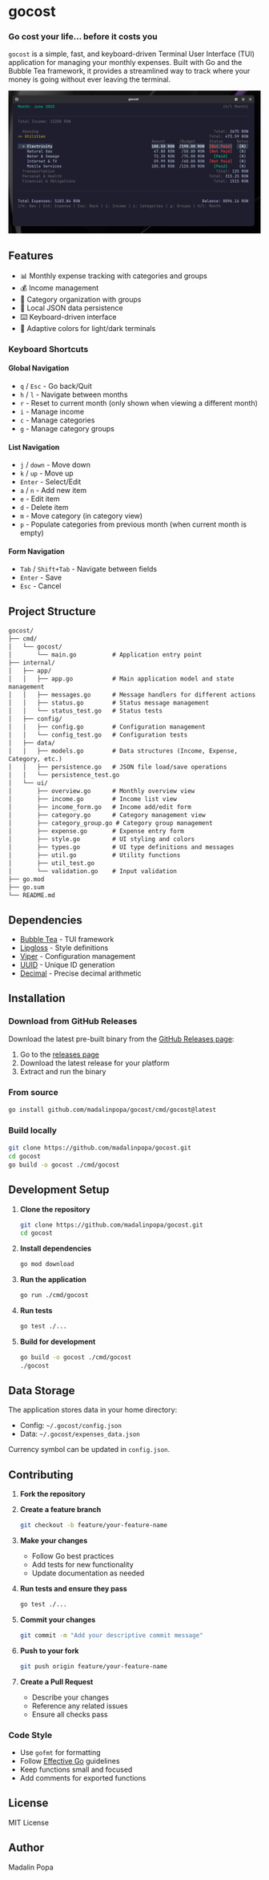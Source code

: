 # gocost

### Go cost your life... before it costs you

`gocost` is a simple, fast, and keyboard-driven Terminal User Interface (TUI) application for managing your monthly expenses. Built with Go and the Bubble Tea framework, it provides a streamlined way to track where your money is going without ever leaving the terminal.

![gocost demo](./assets/demo.png)


## Features

- 📊 Monthly expense tracking with categories and groups
- 💰 Income management
- 📁 Category organization with groups
- 💾 Local JSON data persistence
- ⌨️ Keyboard-driven interface
- 🎨 Adaptive colors for light/dark terminals

### Keyboard Shortcuts

#### Global Navigation
- `q` / `Esc` - Go back/Quit
- `h` / `l` - Navigate between months
- `r` - Reset to current month (only shown when viewing a different month)
- `i` - Manage income
- `c` - Manage categories
- `g` - Manage category groups

#### List Navigation
- `j` / `down` - Move down
- `k` / `up` - Move up
- `Enter` - Select/Edit
- `a` / `n` - Add new item
- `e` - Edit item
- `d` - Delete item
- `m` - Move category (in category view)
- `p` - Populate categories from previous month (when current month is empty)

#### Form Navigation
- `Tab` / `Shift+Tab` - Navigate between fields
- `Enter` - Save
- `Esc` - Cancel

## Project Structure

```
gocost/
├── cmd/
│   └── gocost/
│       └── main.go          # Application entry point
├── internal/
│   ├── app/
│   │   ├── app.go           # Main application model and state management
│   │   ├── messages.go      # Message handlers for different actions
│   │   ├── status.go        # Status message management
│   │   └── status_test.go   # Status tests
│   ├── config/
│   │   ├── config.go        # Configuration management
│   │   └── config_test.go   # Configuration tests
│   ├── data/
│   │   ├── models.go        # Data structures (Income, Expense, Category, etc.)
│   │   ├── persistence.go   # JSON file load/save operations
│   │   └── persistence_test.go
│   └── ui/
│       ├── overview.go      # Monthly overview view
│       ├── income.go        # Income list view
│       ├── income_form.go   # Income add/edit form
│       ├── category.go      # Category management view
│       ├── category_group.go # Category group management
│       ├── expense.go       # Expense entry form
│       ├── style.go         # UI styling and colors
│       ├── types.go         # UI type definitions and messages
│       ├── util.go          # Utility functions
│       ├── util_test.go
│       └── validation.go    # Input validation
├── go.mod
├── go.sum
└── README.md
```

## Dependencies

- [Bubble Tea](https://github.com/charmbracelet/bubbletea) - TUI framework
- [Lipgloss](https://github.com/charmbracelet/lipgloss) - Style definitions
- [Viper](https://github.com/spf13/viper) - Configuration management
- [UUID](https://github.com/google/uuid) - Unique ID generation
- [Decimal](https://github.com/shopspring/decimal) - Precise decimal arithmetic

## Installation

### Download from GitHub Releases

Download the latest pre-built binary from the [GitHub Releases page](https://github.com/madalinpopa/gocost/releases):

1. Go to the [releases page](https://github.com/madalinpopa/gocost/releases)
2. Download the latest release for your platform
3. Extract and run the binary

### From source

```bash
go install github.com/madalinpopa/gocost/cmd/gocost@latest
```

### Build locally

```bash
git clone https://github.com/madalinpopa/gocost.git
cd gocost
go build -o gocost ./cmd/gocost
```

## Development Setup

1. **Clone the repository**
   ```bash
   git clone https://github.com/madalinpopa/gocost.git
   cd gocost
   ```

2. **Install dependencies**
   ```bash
   go mod download
   ```

3. **Run the application**
   ```bash
   go run ./cmd/gocost
   ```

4. **Run tests**
   ```bash
   go test ./...
   ```

5. **Build for development**
   ```bash
   go build -o gocost ./cmd/gocost
   ./gocost
   ```

## Data Storage

The application stores data in your home directory:
- Config: `~/.gocost/config.json`
- Data: `~/.gocost/expenses_data.json`

Currency symbol can be updated in `config.json`.

## Contributing

1. **Fork the repository**

2. **Create a feature branch**
   ```bash
   git checkout -b feature/your-feature-name
   ```

3. **Make your changes**
   - Follow Go best practices
   - Add tests for new functionality
   - Update documentation as needed

4. **Run tests and ensure they pass**
   ```bash
   go test ./...
   ```

5. **Commit your changes**
   ```bash
   git commit -m "Add your descriptive commit message"
   ```

6. **Push to your fork**
   ```bash
   git push origin feature/your-feature-name
   ```

7. **Create a Pull Request**
   - Describe your changes
   - Reference any related issues
   - Ensure all checks pass

### Code Style

- Use `gofmt` for formatting
- Follow [Effective Go](https://golang.org/doc/effective_go) guidelines
- Keep functions small and focused
- Add comments for exported functions

## License

MIT License

## Author

Madalin Popa
